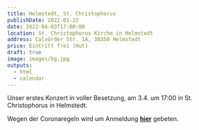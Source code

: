 ```yaml
---
title: Helmstedt, St. Christophorus
publishDate: 2022-01-22
date: 2022-04-03T17:00:00
location: St. Christophorus Kirche in Helmstedt
address: Calvörder Str. 1A, 38350 Helmstedt
price: Eintritt frei (Hut)
draft: true
image: images/bg.jpg
outputs:
  - html
  - calendar
---
```

Unser erstes Konzert in voller Besetzung, am 3.4. um 17:00 in St. Christophorus in Helmstedt.

Wegen der Coronaregeln wird um Anmeldung [**hier**](https://www.landeskirche-braunschweig.de/aktuell/veranstaltungen/kirchenmusik.html?tx_nflkcal_cal%5Beid%5D=116128&tx_nflkcal_cal%5Baction%5D=show&tx_nflkcal_cal%5Bcontroller%5D=Cal) gebeten.
